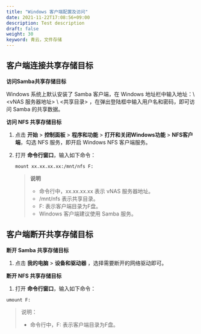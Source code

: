 ```yaml
---
title: "Windows 客户端配置及访问"
date: 2021-11-22T17:08:56+09:00
description: Test description
draft: false
weight: 30
keyword: 青云，文件存储
---
```


## 客户端连接共享存储目标

**访问Samba共享存储目标**

Windows 系统上默认安装了 Samba 客户端，在 Windows 地址栏中输入地址：\ <vNAS 服务器地址> \ <共享目录> ，在弹出登陆框中输入用户名和密码，即可访问 Samba 的共享数据。

**访问 NFS 共享存储目标**

1. 点击 **开始** > **控制面板** > **程序和功能** > **打开和关闭Windows功能** > **NFS客户端**，勾选 NFS 服务，即开启 Windows NFS 客户端服务。

2. 打开 **命令行窗口**，输入如下命令：

   ```
   mount xx.xx.xx.xx:/mnt/nfs F:
   ```

   > **说明**
   >
   > + 命令行中，xx.xx.xx.xx 表示 vNAS 服务器地址。
   > + /mnt/nfs 表示共享目录。
   > + F: 表示客户端目录为F盘。
   > + Windows 客户端建议使用 Samba 服务。

## 客户端断开共享存储目标

**断开 Samba 共享存储目标**

1. 点击 **我的电脑** > **设备和驱动器** ，选择需要断开的网络驱动即可。

**断开 NFS 共享存储目标**

1. 打开 **命令行窗口**，输入如下命令：

```
umount F:
```

> 说明：
>
> + 命令行中，F: 表示客户端目录为F盘。